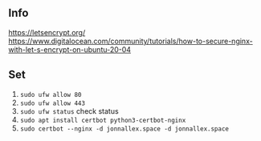 ## Info
https://letsencrypt.org/
https://www.digitalocean.com/community/tutorials/how-to-secure-nginx-with-let-s-encrypt-on-ubuntu-20-04

## Set
1. ```sudo ufw allow 80```
2. ```sudo ufw allow 443```
3. ```sudo ufw status``` check status
4. ```sudo apt install certbot python3-certbot-nginx```
5. ```sudo certbot --nginx -d jonnallex.space -d jonnallex.space```

